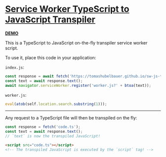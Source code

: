 # [Service Worker TypeScript to JavaScript Transpiler](https://tomashubelbauer.github.io/sw-js-to-ts-transpiler)

[**DEMO**](https://tomashubelbauer.github.io/sw-js-to-ts-transpiler-demo)

This is a TypeScript to JavaScript on-the-fly transpiler service worker script.

To use it, place this code in your application:

`index.js`:
```js
const response = await fetch('https://tomashubelbauer.github.io/sw-js-to-ts-transpiler/worker.js');
const text = await response.text();
await navigator.serviceWorker.register('worker.js?' + btoa(text));
```

`worker.js`:
```js
eval(atob(self.location.search.substring(1)));
```

---

Any request to a TypeScript file will then be transpiled on the fly:

```js
const response = fetch('code.ts');
const text = await response.text();
// `text` is now the transpiled JavaScript!
```

```html
<script src="code.ts"></script>
<!-- The transpiled JavaScript is executed by the `script` tag! -->
```
